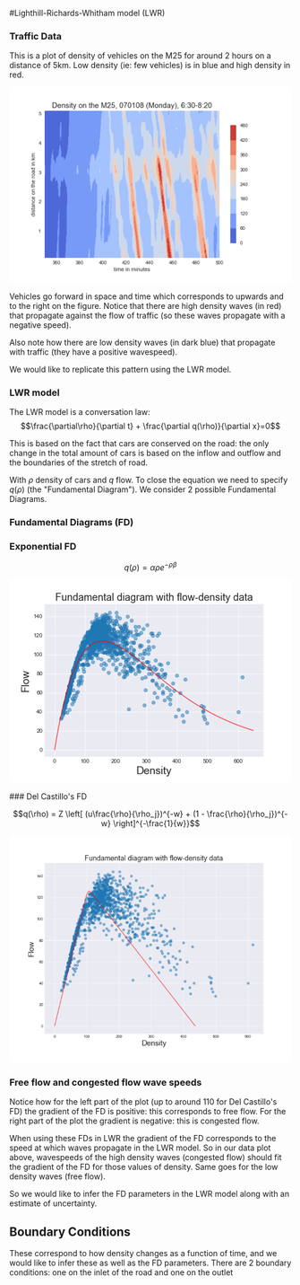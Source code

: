 #Lighthill-Richards-Whitham model (LWR)


### Traffic Data

This is a plot of density of vehicles on the M25 for around 2 hours on a distance of 5km. Low density (ie: few vehicles) is in blue and high density in red.

![](../traffic_data/images/M25_Data_density_longer-good_orientation.png)

Vehicles go forward in space and time which corresponds to upwards and to the right on the figure. Notice that there are high density waves (in red) that propagate against the flow of traffic (so these waves propagate with a negative speed).

Also note how there are low density waves (in dark blue) that propagate with traffic (they have a positive wavespeed).

We would like to replicate this pattern using the LWR model.

### LWR model

The LWR model is a conversation law:
$$\frac{\partial\rho}{\partial t} + \frac{\partial q(\rho)}{\partial x}=0$$

This is based on the fact that cars are conserved on the road: the only change in the total amount of cars is based on the inflow and outflow and the boundaries of the stretch of road.

With $\rho$ density of cars and $q$ flow. To close the equation we need to specify $q(\rho)$ (the "Fundamental Diagram"). We consider 2 possible Fundamental Diagrams.

### Fundamental Diagrams (FD)


### Exponential FD

$$q(\rho) = \alpha \rho e^{-\rho \beta}$$

![](../traffic_data/images/exp_FD_and_data.png)

### Del Castillo's FD

$$q(\rho) = Z \left[ (u\frac{\rho}{\rho_j})^{-w} + (1 - \frac{\rho}{\rho_j})^{-w} \right]^{-\frac{1}{w}}$$

![](../traffic_data/images/del_Cast_FD_and_data.png)

### Free flow and congested flow wave speeds
Notice how for the left part of the plot (up to around 110 for Del Castillo's FD) the gradient of the FD is positive: this corresponds to free flow. For the right part of the plot the gradient is negative: this is congested flow.

When using these FDs in LWR the gradient of the FD corresponds to the speed at which waves propagate in the LWR model. So in our data plot above, wavespeeds of the high density waves (congested flow) should fit the gradient of the FD for those values of density. Same goes for the low density waves (free flow).

So we would like to infer the FD parameters in the LWR model along with an estimate of uncertainty.

## Boundary Conditions

These correspond to how density changes as a function of time, and we would like to infer these as well as the FD parameters. There are 2 boundary conditions: one on the inlet of the road and one on the outlet
